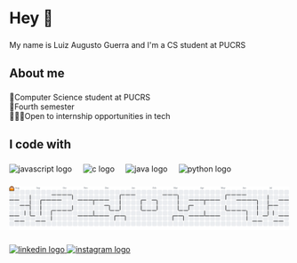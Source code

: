 <h1 align="left">Hey 👋</h1>

###

<p align="left">My name is Luiz Augusto Guerra and I'm a CS student at PUCRS</p>

###

<h2 align="left">About me</h2>

###

<p align="left">🤖Computer Science student at PUCRS<br>🦾Fourth semester<br>👨🏻‍💻Open to internship opportunities in tech</p>

###

<h2 align="left">I code with</h2>

###

<div align="left">
  <img src="https://cdn.jsdelivr.net/gh/devicons/devicon/icons/javascript/javascript-original.svg" height="40" alt="javascript logo"  />
  <img width="12" />
  <img src="https://cdn.jsdelivr.net/gh/devicons/devicon/icons/c/c-original.svg" height="40" alt="c logo"  />
  <img width="12" />
  <img src="https://cdn.jsdelivr.net/gh/devicons/devicon/icons/java/java-original.svg" height="40" alt="java logo"  />
  <img width="12" />
  <img src="https://cdn.jsdelivr.net/gh/devicons/devicon/icons/python/python-original.svg" height="40" alt="python logo"  />
</div>

###

<picture>
  <source media="(prefers-color-scheme: dark)" srcset="https://raw.githubusercontent.com/LuizAugustoGuerra/LuizAugustoGuerra/output/pacman-contribution-graph-dark.svg">
  <source media="(prefers-color-scheme: light)" srcset="https://raw.githubusercontent.com/LuizAugustoGuerra/LuizAugustoGuerra/output/pacman-contribution-graph.svg">
  <img alt="pacman contribution graph" src="https://raw.githubusercontent.com/LuizAugustoGuerra/LuizAugustoGuerra/output/pacman-contribution-graph.svg">
</picture>

###

<div align="left">
  <a href="" target="_blank">
    <img src="https://raw.githubusercontent.com/maurodesouza/profile-readme-generator/master/src/assets/icons/social/linkedin/default.svg" width="52" height="40" alt="linkedin logo" />
  </a>
  <a href="https://www.instagram.com/luiz.guerra__/" target="_blank">
    <img src="https://raw.githubusercontent.com/maurodesouza/profile-readme-generator/master/src/assets/icons/social/instagram/default.svg" width="52" height="40" alt="instagram logo" />
  </a>
</div>
